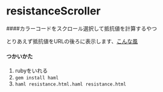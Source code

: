 resistanceScroller
==================
####カラーコードをスクロール選択して抵抗値を計算するやつ

とりあえず抵抗値をURLの後ろに表示します、[こんな風](http://inct.github.io/resistanceScroller)

#### つかいかた
1. rubyをいれる
2. `gem install haml`
3. `haml resistance.html.haml resistance.html`